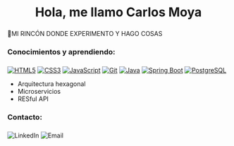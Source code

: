 <h1 align="center">Hola, me llamo Carlos Moya</h1>
<h3 align="center"></h3>

💬MI RINCÓN DONDE EXPERIMENTO Y HAGO COSAS




<h3 align="left">Conocimientos y aprendiendo:</h3>
<h3 align="center"></h3>


[![HTML5](https://img.shields.io/badge/HTML5-E34F26?style=flat&logo=html5&logoColor=white)](https://www.w3.org/html/)
[![CSS3](https://img.shields.io/badge/CSS3-1572B6?style=flat&logo=css3&logoColor=white)](https://www.w3schools.com/css/)
[![JavaScript](https://img.shields.io/badge/JavaScript-F7DF1E?style=flat&logo=javascript&logoColor=black)](https://developer.mozilla.org/en-US/docs/Web/JavaScript)
[![Git](https://img.shields.io/badge/Git-F05032?style=flat&logo=git&logoColor=white)](https://git-scm.com/)
[![Java](https://img.shields.io/badge/Java-007396?style=flat&logo=java&logoColor=white)](https://www.java.com)
[![Spring Boot](https://img.shields.io/badge/Spring_Boot-6DB33F?style=flat&logo=springboot&logoColor=white)](https://spring.io/projects/spring-boot)
[![PostgreSQL](https://img.shields.io/badge/PostgreSQL-4169E1?style=flat&logo=postgresql&logoColor=white)](https://www.mysql.com/)


  - Arquitectura hexagonal
  - Microservicios
  - RESful API

<h3 align="left">Contacto:</h3>
<h3 align="center"></h3>



![LinkedIn](https://img.shields.io/badge/LinkedIn-0077B5?style=flat-square&logo=linkedin&logoColor=white)
![Email](https://img.shields.io/badge/Hotmail-D44638?style=flat-square&logo=microsoftoutlook&logoColor=white)


</p>
